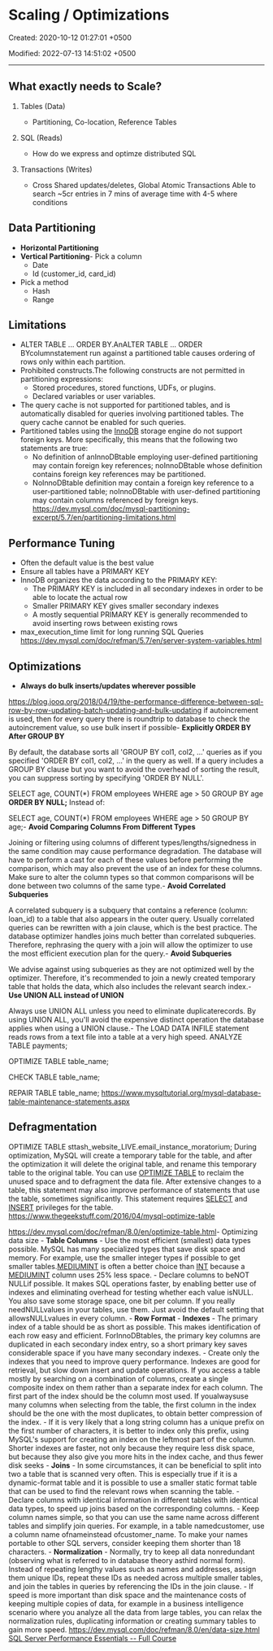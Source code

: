 # Scaling / Optimizations

Created: 2020-10-12 01:27:01 +0500

Modified: 2022-07-13 14:51:02 +0500

---

## What exactly needs to Scale?

1. Tables (Data)
    - Partitioning, Co-location, Reference Tables

2. SQL (Reads)
    - How do we express and optimze distributed SQL

3. Transactions (Writes)
    - Cross Shared updates/deletes, Global Atomic Transactions
Able to search ~5cr entries in 7 mins of average time with 4-5 where conditions

## Data Partitioning

- **Horizontal Partitioning**
- **Vertical Partitioning**-   Pick a column
  - Date
  - Id (customer_id, card_id)
- Pick a method
  - Hash
  - Range

## Limitations

- ALTER TABLE ... ORDER BY.AnALTER TABLE ... ORDER BYcolumnstatement run against a partitioned table causes ordering of rows only within each partition.
- Prohibited constructs.The following constructs are not permitted in partitioning expressions:
  - Stored procedures, stored functions, UDFs, or plugins.
  - Declared variables or user variables.
- The query cache is not supported for partitioned tables, and is automatically disabled for queries involving partitioned tables. The query cache cannot be enabled for such queries.
- Partitioned tables using the [InnoDB](https://dev.mysql.com/doc/refman/5.7/en/innodb-storage-engine.html) storage engine do not support foreign keys. More specifically, this means that the following two statements are true:
  - No definition of anInnoDBtable employing user-defined partitioning may contain foreign key references; noInnoDBtable whose definition contains foreign key references may be partitioned.
  - NoInnoDBtable definition may contain a foreign key reference to a user-partitioned table; noInnoDBtable with user-defined partitioning may contain columns referenced by foreign keys.
<https://dev.mysql.com/doc/mysql-partitioning-excerpt/5.7/en/partitioning-limitations.html>

## Performance Tuning

- Often the default value is the best value
- Ensure all tables have a PRIMARY KEY
- InnoDB organizes the data according to the PRIMARY KEY:
  - The PRIMARY KEY is included in all secondary indexes in order to be able to locate the actual row
  - Smaller PRIMARY KEY gives smaller secondary indexes
  - A mostly sequential PRIMARY KEY is generally recommended to avoid inserting rows between existing rows
- max_execution_time limit for long running SQL Queries
<https://dev.mysql.com/doc/refman/5.7/en/server-system-variables.html>

## Optimizations

- **Always do bulk inserts/updates wherever possible**

<https://blog.jooq.org/2018/04/19/the-performance-difference-between-sql-row-by-row-updating-batch-updating-and-bulk-updating>
if autoincrement is used, then for every query there is roundtrip to database to check the autoincrement value, so use bulk insert if possible-   **Explicitly ORDER BY After GROUP BY**

By default, the database sorts all 'GROUP BY col1, col2, ...' queries as if you specified 'ORDER BY col1, col2, ...' in the query as well. If a query includes a GROUP BY clause but you want to avoid the overhead of sorting the result, you can suppress sorting by specifying 'ORDER BY NULL'.

SELECT age, COUNT(*) FROM employees WHERE age > 50
GROUP BY age **ORDER BY NULL;**
Instead of:

SELECT age, COUNT(*) FROM employees WHERE age > 50
GROUP BY age;-   **Avoid Comparing Columns From Different Types**

Joining or filtering using columns of different types/lengths/signedness in the same condition may cause performance degradation. The database will have to perform a cast for each of these values before performing the comparison, which may also prevent the use of an index for these columns. Make sure to alter the column types so that common comparisons will be done between two columns of the same type.-   **Avoid Correlated Subqueries**

A correlated subquery is a subquery that contains a reference (column: loan_id) to a table that also appears in the outer query. Usually correlated queries can be rewritten with a join clause, which is the best practice. The database optimizer handles joins much better than correlated subqueries. Therefore, rephrasing the query with a join will allow the optimizer to use the most efficient execution plan for the query.-   **Avoid Subqueries**

We advise against using subqueries as they are not optimized well by the optimizer. Therefore, it's recommended to join a newly created temporary table that holds the data, which also includes the relevant search index.-   **Use UNION ALL instead of UNION**

Always use UNION ALL unless you need to eliminate duplicaterecords. By using UNION ALL, you'll avoid the expensive distinct operation the database applies when using a UNION clause.-   The LOAD DATA INFILE statement reads rows from a text file into a table at a very high speed.
ANALYZE TABLE payments;

OPTIMIZE TABLE table_name;

CHECK TABLE table_name;

REPAIR TABLE table_name;
<https://www.mysqltutorial.org/mysql-database-table-maintenance-statements.aspx>

## Defragmentation

OPTIMIZE TABLE sttash_website_LIVE.email_instance_moratorium;
During optimization, MySQL will create a temporary table for the table, and after the optimization it will delete the original table, and rename this temporary table to the original table.
You can use [OPTIMIZE TABLE](https://dev.mysql.com/doc/refman/8.0/en/optimize-table.html) to reclaim the unused space and to defragment the data file. After extensive changes to a table, this statement may also improve performance of statements that use the table, sometimes significantly.
This statement requires [SELECT](https://dev.mysql.com/doc/refman/8.0/en/privileges-provided.html#priv_select) and [INSERT](https://dev.mysql.com/doc/refman/8.0/en/privileges-provided.html#priv_insert) privileges for the table.
<https://www.thegeekstuff.com/2016/04/mysql-optimize-table>

<https://dev.mysql.com/doc/refman/8.0/en/optimize-table.html>-   Optimizing data size
    -   **Table Columns**
        -   Use the most efficient (smallest) data types possible. MySQL has many specialized types that save disk space and memory. For example, use the smaller integer types if possible to get smaller tables.[MEDIUMINT](https://dev.mysql.com/doc/refman/8.0/en/integer-types.html) is often a better choice than [INT](https://dev.mysql.com/doc/refman/8.0/en/integer-types.html) because a [MEDIUMINT](https://dev.mysql.com/doc/refman/8.0/en/integer-types.html) column uses 25% less space.
        -   Declare columns to beNOT NULLif possible. It makes SQL operations faster, by enabling better use of indexes and eliminating overhead for testing whether each value isNULL. You also save some storage space, one bit per column. If you really needNULLvalues in your tables, use them. Just avoid the default setting that allowsNULLvalues in every column.
    -   **Row Format**
    -   **Indexes**
        -   The primary index of a table should be as short as possible. This makes identification of each row easy and efficient. ForInnoDBtables, the primary key columns are duplicated in each secondary index entry, so a short primary key saves considerable space if you have many secondary indexes.
        -   Create only the indexes that you need to improve query performance. Indexes are good for retrieval, but slow down insert and update operations. If you access a table mostly by searching on a combination of columns, create a single composite index on them rather than a separate index for each column. The first part of the index should be the column most used. If youalwaysuse many columns when selecting from the table, the first column in the index should be the one with the most duplicates, to obtain better compression of the index.
        -   If it is very likely that a long string column has a unique prefix on the first number of characters, it is better to index only this prefix, using MySQL's support for creating an index on the leftmost part of the column. Shorter indexes are faster, not only because they require less disk space, but because they also give you more hits in the index cache, and thus fewer disk seeks
    -   **Joins**
        -   In some circumstances, it can be beneficial to split into two a table that is scanned very often. This is especially true if it is a dynamic-format table and it is possible to use a smaller static format table that can be used to find the relevant rows when scanning the table.
        -   Declare columns with identical information in different tables with identical data types, to speed up joins based on the corresponding columns.
        -   Keep column names simple, so that you can use the same name across different tables and simplify join queries. For example, in a table namedcustomer, use a column name ofnameinstead ofcustomer_name. To make your names portable to other SQL servers, consider keeping them shorter than 18 characters.
    -   **Normalization**
        -   Normally, try to keep all data nonredundant (observing what is referred to in database theory asthird normal form). Instead of repeating lengthy values such as names and addresses, assign them unique IDs, repeat these IDs as needed across multiple smaller tables, and join the tables in queries by referencing the IDs in the join clause.
        -   If speed is more important than disk space and the maintenance costs of keeping multiple copies of data, for example in a business intelligence scenario where you analyze all the data from large tables, you can relax the normalization rules, duplicating information or creating summary tables to gain more speed.
<https://dev.mysql.com/doc/refman/8.0/en/data-size.html>
[SQL Server Performance Essentials -- Full Course](https://www.youtube.com/watch?v=HvxmF0FUwrM)
